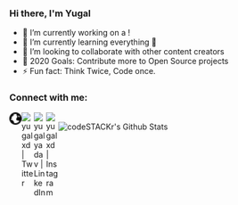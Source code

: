 ### Hi there, I'm Yugal

- 🔭 I’m currently working on a !
- 🌱 I’m currently learning everything 🤣
- 👯 I’m looking to collaborate with other content creators
- 🥅 2020 Goals: Contribute more to Open Source projects
- ⚡ Fun fact: Think Twice, Code once.

### Connect with me:

[<img align="left" alt="yugalyadav.com" width="22px" src="https://raw.githubusercontent.com/iconic/open-iconic/master/svg/globe.svg" />][website]
[<img align="left" alt="yugalxd | Twitter" width="22px" src="https://cdn.jsdelivr.net/npm/simple-icons@v3/icons/twitter.svg" />][twitter]
[<img align="left" alt="yugalyadav | LinkedIn" width="22px" src="https://cdn.jsdelivr.net/npm/simple-icons@v3/icons/linkedin.svg" />][linkedin]
[<img align="left" alt="yugalxd | Instagram" width="22px" src="https://cdn.jsdelivr.net/npm/simple-icons@v3/icons/instagram.svg" />][instagram]

<br />

<img align="left" alt="codeSTACKr's Github Stats" src="https://github-readme-stats.codestackr.vercel.app/api?username=yugalxd&show_icons=true&hide_border=true" />


[website]: https://yugalyadav.com
[twitter]: https://twitter.com/yugalxd
[instagram]: https://www.instagram.com/yugalxd/
[linkedin]: https://www.linkedin.com/in/yugalyadav/
